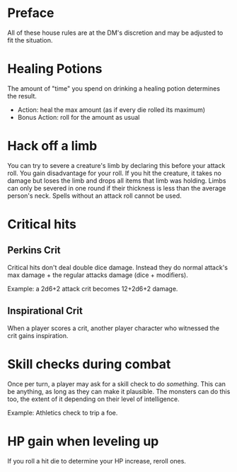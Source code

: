 # Preface

All of these house rules are at the DM's discretion and may be adjusted to fit the situation.

# Healing Potions

The amount of "time" you spend on drinking a healing potion determines the result.

- Action: heal the max amount (as if every die rolled its maximum)
- Bonus Action: roll for the amount as usual

# Hack off a limb

You can try to severe a creature's limb by declaring this before your attack roll.
You gain disadvantage for your roll. If you hit the creature, it takes no damage but loses the limb and drops all items that limb was holding.
Limbs can only be severed in one round if their thickness is less than the average person's neck.
Spells without an attack roll cannot be used.

# Critical hits

## Perkins Crit

Critical hits don't deal double dice damage. Instead they do normal attack's max damage + the regular attacks damage (dice + modifiers).

Example: a 2d6+2 attack crit becomes 12+2d6+2 damage.

## Inspirational Crit 

When a player scores a crit, another player character who witnessed the crit gains inspiration.

# Skill checks during combat

Once per turn, a player may ask for a skill check to do *something*. This can be anything, as long as they can make it plausible. The monsters can do this too, the extent of it depending on their level of intelligence.

Example: Athletics check to trip a foe.

# HP gain when leveling up

If you roll a hit die to determine your HP increase, reroll ones.

